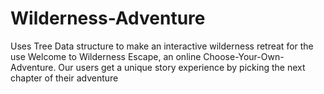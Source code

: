 # Wilderness-Adventure
Uses Tree Data structure to make an interactive wilderness retreat for the use
Welcome to Wilderness Escape, an online Choose-Your-Own-Adventure. Our users get a unique story experience by picking the next chapter of their adventure
